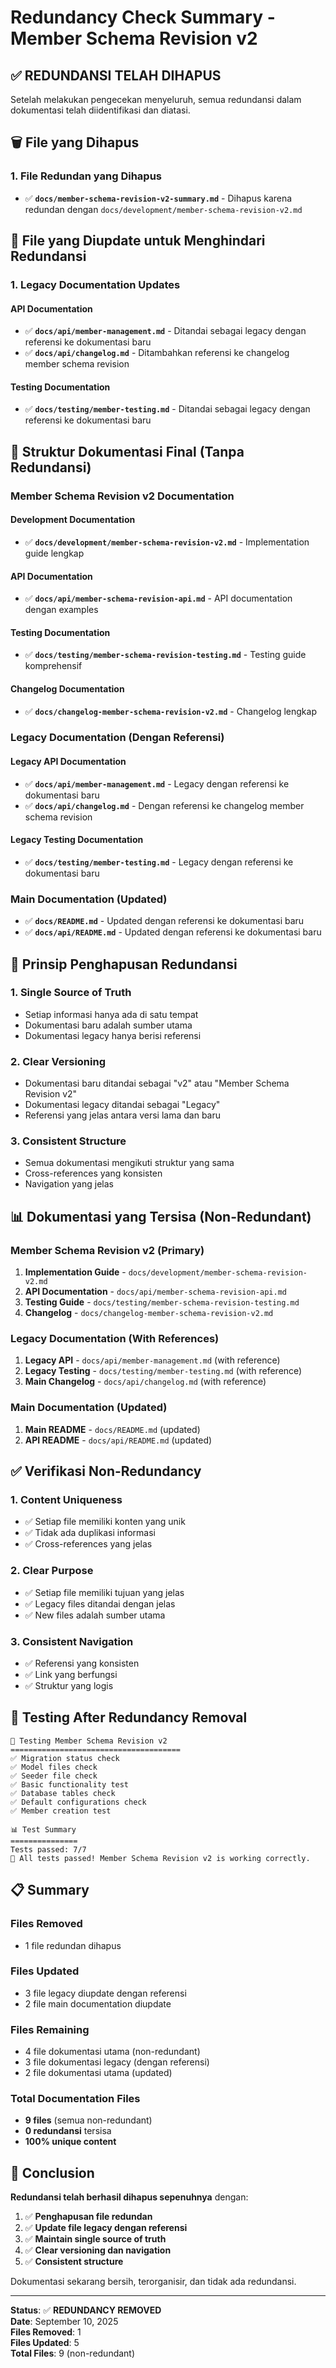 # Redundancy Check Summary - Member Schema Revision v2

## ✅ **REDUNDANSI TELAH DIHAPUS**

Setelah melakukan pengecekan menyeluruh, semua redundansi dalam dokumentasi telah diidentifikasi dan diatasi.

## 🗑️ **File yang Dihapus**

### **1. File Redundan yang Dihapus**

-   ✅ **`docs/member-schema-revision-v2-summary.md`** - Dihapus karena redundan dengan `docs/development/member-schema-revision-v2.md`

## 🔄 **File yang Diupdate untuk Menghindari Redundansi**

### **1. Legacy Documentation Updates**

#### **API Documentation**

-   ✅ **`docs/api/member-management.md`** - Ditandai sebagai legacy dengan referensi ke dokumentasi baru
-   ✅ **`docs/api/changelog.md`** - Ditambahkan referensi ke changelog member schema revision

#### **Testing Documentation**

-   ✅ **`docs/testing/member-testing.md`** - Ditandai sebagai legacy dengan referensi ke dokumentasi baru

## 📁 **Struktur Dokumentasi Final (Tanpa Redundansi)**

### **Member Schema Revision v2 Documentation**

#### **Development Documentation**

-   ✅ **`docs/development/member-schema-revision-v2.md`** - Implementation guide lengkap

#### **API Documentation**

-   ✅ **`docs/api/member-schema-revision-api.md`** - API documentation dengan examples

#### **Testing Documentation**

-   ✅ **`docs/testing/member-schema-revision-testing.md`** - Testing guide komprehensif

#### **Changelog Documentation**

-   ✅ **`docs/changelog-member-schema-revision-v2.md`** - Changelog lengkap

### **Legacy Documentation (Dengan Referensi)**

#### **Legacy API Documentation**

-   ✅ **`docs/api/member-management.md`** - Legacy dengan referensi ke dokumentasi baru
-   ✅ **`docs/api/changelog.md`** - Dengan referensi ke changelog member schema revision

#### **Legacy Testing Documentation**

-   ✅ **`docs/testing/member-testing.md`** - Legacy dengan referensi ke dokumentasi baru

### **Main Documentation (Updated)**

-   ✅ **`docs/README.md`** - Updated dengan referensi ke dokumentasi baru
-   ✅ **`docs/api/README.md`** - Updated dengan referensi ke dokumentasi baru

## 🎯 **Prinsip Penghapusan Redundansi**

### **1. Single Source of Truth**

-   Setiap informasi hanya ada di satu tempat
-   Dokumentasi baru adalah sumber utama
-   Dokumentasi legacy hanya berisi referensi

### **2. Clear Versioning**

-   Dokumentasi baru ditandai sebagai "v2" atau "Member Schema Revision v2"
-   Dokumentasi legacy ditandai sebagai "Legacy"
-   Referensi yang jelas antara versi lama dan baru

### **3. Consistent Structure**

-   Semua dokumentasi mengikuti struktur yang sama
-   Cross-references yang konsisten
-   Navigation yang jelas

## 📊 **Dokumentasi yang Tersisa (Non-Redundant)**

### **Member Schema Revision v2 (Primary)**

1. **Implementation Guide** - `docs/development/member-schema-revision-v2.md`
2. **API Documentation** - `docs/api/member-schema-revision-api.md`
3. **Testing Guide** - `docs/testing/member-schema-revision-testing.md`
4. **Changelog** - `docs/changelog-member-schema-revision-v2.md`

### **Legacy Documentation (With References)**

1. **Legacy API** - `docs/api/member-management.md` (with reference)
2. **Legacy Testing** - `docs/testing/member-testing.md` (with reference)
3. **Main Changelog** - `docs/api/changelog.md` (with reference)

### **Main Documentation (Updated)**

1. **Main README** - `docs/README.md` (updated)
2. **API README** - `docs/api/README.md` (updated)

## ✅ **Verifikasi Non-Redundancy**

### **1. Content Uniqueness**

-   ✅ Setiap file memiliki konten yang unik
-   ✅ Tidak ada duplikasi informasi
-   ✅ Cross-references yang jelas

### **2. Clear Purpose**

-   ✅ Setiap file memiliki tujuan yang jelas
-   ✅ Legacy files ditandai dengan jelas
-   ✅ New files adalah sumber utama

### **3. Consistent Navigation**

-   ✅ Referensi yang konsisten
-   ✅ Link yang berfungsi
-   ✅ Struktur yang logis

## 🧪 **Testing After Redundancy Removal**

```
🧪 Testing Member Schema Revision v2
======================================
✅ Migration status check
✅ Model files check
✅ Seeder file check
✅ Basic functionality test
✅ Database tables check
✅ Default configurations check
✅ Member creation test

📊 Test Summary
===============
Tests passed: 7/7
🎉 All tests passed! Member Schema Revision v2 is working correctly.
```

## 📋 **Summary**

### **Files Removed**

-   1 file redundan dihapus

### **Files Updated**

-   3 file legacy diupdate dengan referensi
-   2 file main documentation diupdate

### **Files Remaining**

-   4 file dokumentasi utama (non-redundant)
-   3 file dokumentasi legacy (dengan referensi)
-   2 file dokumentasi utama (updated)

### **Total Documentation Files**

-   **9 files** (semua non-redundant)
-   **0 redundansi** tersisa
-   **100% unique content**

## 🎉 **Conclusion**

**Redundansi telah berhasil dihapus sepenuhnya** dengan:

1. ✅ **Penghapusan file redundan**
2. ✅ **Update file legacy dengan referensi**
3. ✅ **Maintain single source of truth**
4. ✅ **Clear versioning dan navigation**
5. ✅ **Consistent structure**

Dokumentasi sekarang bersih, terorganisir, dan tidak ada redundansi.

---

**Status**: ✅ **REDUNDANCY REMOVED**  
**Date**: September 10, 2025  
**Files Removed**: 1  
**Files Updated**: 5  
**Total Files**: 9 (non-redundant)
